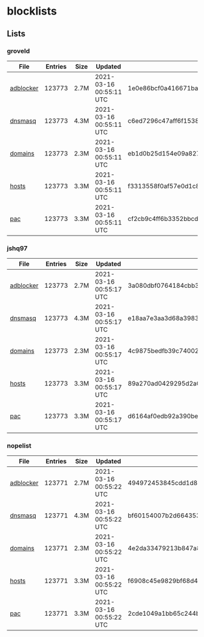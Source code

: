# blocklists

## Lists

### groveld

|File|Entries|Size|Updated|Hash|
|-|-|-|-|-|
|[adblocker](https://raw.githubusercontent.com/groveld/blocklists/lists/groveld/adblocker.txt)|123773|2.7M|2021-03-16 00:55:11 UTC|1e0e86bcf0a416671bad311701262996baa220df1c61c1af4f3a69145d1acf7c|
|[dnsmasq](https://raw.githubusercontent.com/groveld/blocklists/lists/groveld/dnsmasq.txt)|123773|4.3M|2021-03-16 00:55:11 UTC|c6ed7296c47aff6f1538daeba54ee936e0edfd1117cbb4519a06dc75a311e5a6|
|[domains](https://raw.githubusercontent.com/groveld/blocklists/lists/groveld/domains.txt)|123773|2.3M|2021-03-16 00:55:11 UTC|eb1d0b25d154e09a827435f58ee616745e10cc9bbb8444716c91ff4e1e02850d|
|[hosts](https://raw.githubusercontent.com/groveld/blocklists/lists/groveld/hosts.txt)|123773|3.3M|2021-03-16 00:55:11 UTC|f3313558f0af57e0d1c873f06dc44e2255f2405bd2465856863b13332dfdbfa3|
|[pac](https://raw.githubusercontent.com/groveld/blocklists/lists/groveld/pac.txt)|123773|3.3M|2021-03-16 00:55:11 UTC|cf2cb9c4ff6b3352bbcdeebe37c3369741bed24d10046bb78d27c2b923c20967|

### jshq97

|File|Entries|Size|Updated|Hash|
|-|-|-|-|-|
|[adblocker](https://raw.githubusercontent.com/groveld/blocklists/lists/jshq97/adblocker.txt)|123773|2.7M|2021-03-16 00:55:17 UTC|3a080dbf0764184cbb3f5ddf28384056a60148b6d259d095e0e8a5925a8e9960|
|[dnsmasq](https://raw.githubusercontent.com/groveld/blocklists/lists/jshq97/dnsmasq.txt)|123773|4.3M|2021-03-16 00:55:17 UTC|e18aa7e3aa3d68a3983a87e6f5fea971c74d17db649eb00de7c23dd8ed1fec5d|
|[domains](https://raw.githubusercontent.com/groveld/blocklists/lists/jshq97/domains.txt)|123773|2.3M|2021-03-16 00:55:17 UTC|4c9875bedfb39c74002b609d3818746f7a161650532d49ef57954643150a2c1c|
|[hosts](https://raw.githubusercontent.com/groveld/blocklists/lists/jshq97/hosts.txt)|123773|3.3M|2021-03-16 00:55:17 UTC|89a270ad0429295d2a05afa6dba4a77a4ad2c2e6619e8d2cca39c4499302ee22|
|[pac](https://raw.githubusercontent.com/groveld/blocklists/lists/jshq97/pac.txt)|123773|3.3M|2021-03-16 00:55:17 UTC|d6164af0edb92a390be682aed17850a70b531229b47f579eaccb34390e87e16f|

### nopelist

|File|Entries|Size|Updated|Hash|
|-|-|-|-|-|
|[adblocker](https://raw.githubusercontent.com/groveld/blocklists/lists/nopelist/adblocker.txt)|123771|2.7M|2021-03-16 00:55:22 UTC|494972453845cdd1d8538b1e649f4beda3caded3371044cc9ecbf98296378260|
|[dnsmasq](https://raw.githubusercontent.com/groveld/blocklists/lists/nopelist/dnsmasq.txt)|123771|4.3M|2021-03-16 00:55:22 UTC|bf60154007b2d6643534d209c1314787ad423012c79175afee95431c71998d32|
|[domains](https://raw.githubusercontent.com/groveld/blocklists/lists/nopelist/domains.txt)|123771|2.3M|2021-03-16 00:55:22 UTC|4e2da33479213b847a89729036b6658b5cb174f4f5ab45e52d0eb1bf7f0b60b6|
|[hosts](https://raw.githubusercontent.com/groveld/blocklists/lists/nopelist/hosts.txt)|123771|3.3M|2021-03-16 00:55:22 UTC|f6908c45e9829bf68d4165ea30561417e407daf493649bea9205753b39cdfa8b|
|[pac](https://raw.githubusercontent.com/groveld/blocklists/lists/nopelist/pac.txt)|123771|3.3M|2021-03-16 00:55:22 UTC|2cde1049a1bb65c244bb444748134b7fa3ac4ad141b15c7aa42e0ef21e78a501|
